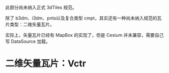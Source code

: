 此部分尚未纳入正式 3dTiles 规范。

除了 b3dm、i3dm、pnts以及复合类型 cmpt，其实还有一种尚未纳入规范的瓦片类型：二维矢量瓦片。

实际上，矢量瓦片已经有 MapBox 的实现了，但是 Cesium 并未兼容，需要自己写 DataSource 加载。

# 二维矢量瓦片：Vctr